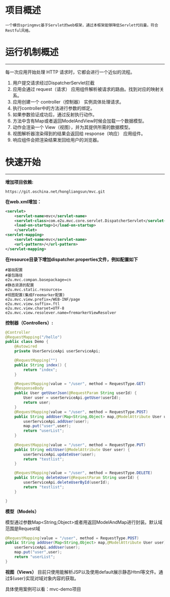 # 项目概述 #
`一个模仿springmvc基于Servlet的web框架，通过本框架能够降低Servlet代码量。符合Restful风格。`
# 运行机制概述 #
---
每一次应用开始处理 HTTP 请求时，它都会进行一个近似的流程。

1. 用户提交请求经过DispatcherServlet拦截
1. 应用会通过 request（请求） 应用组件解析被请求的路由。找到对应的映射关系。
1. 应用创建一个 controller（控制器） 实例具体处理请求。
1. 执行controller中的方法进行参数的绑定。
1. 如果参数验证成功后，通过反射执行动作。
1. 方法中含有Map或者返回ModelAndView时候会加载一个数据模型。
1. 动作会渲染一个 View（视图），并为其提供所需的数据模型。
1. 视图解析器渲染得到的结果会返回给 response（响应） 应用组件。
1. 响应组件会把渲染结果发回给用户的浏览器。

# 快速开始 #
---
**增加项目依赖:**

```
https://git.oschina.net/hongliangsun/mvc.git
```

**在web.xml增加：**
```Xml
<servlet>
	<servlet-name>mvc</servlet-name>
	<servlet-class>com.e2u.mvc.core.servlet.DispatcherServlet</servlet-class>
	<load-on-startup>1</load-on-startup>
	</servlet>
<servlet-mapping>
	<servlet-name>mvc</servlet-name>
	<url-pattern>/</url-pattern>
</servlet-mapping>
```
**在resource目录下增加dispatcher.properties文件，例如配置如下**

```
#基础配置
#基包路径
e2u.mvc.compan.basepackage=cn
#静态资源的配置
e2u.mvc.static.resources=
#视图配置(集成Freemarker配置)
e2u.mvc.view.prefix=/WEB-INF/page
e2u.mvc.view.suffix=.ftl
e2u.mvc.view.charset=UTF-8
e2u.mvc.view.resolever.name=fremarkerViewResolver
```
**控制器（Controllers）:**

```Java
@Controller
@RequestMapping("/hello")
public class Demo {
	@Autowired
	private UserServiceApi userServiceApi;

	@RequestMapping("")
	public String index() {
		return "index";
	}

	@RequestMapping(value = "/user", method = RequestType.GET)
	@ResponseBody
	public User getUserJson(@RequestParam String userId) {
		User user = userServiceApi.getUser(userId);
		return user;
	}
	@RequestMapping(value = "/user", method = RequestType.POST)
	public String addUser(Map<String,Object> map,@ModelAttribute User user) {
		userServiceApi.addUser(user);
		map.put("user",user);
		return "userList";
	}
	
	@RequestMapping(value = "/user", method = RequestType.PUT)
	public String editUser(@ModelAttribute User user) {
		userServiceApi.updateUser(user);
		return "testlist";
	}

	@RequestMapping(value = "/user", method = RequestType.DELETE)
	public String deleteUser(@RequestParam String userId) {
		userServiceApi.deleteUserById(userId);
		return "testlist";
	}

}
```
**模型（Models）**

模型通过参数Map<String,Object>或者用返回ModelAndMap进行封装。默认域范围是Request域

```Java
@RequestMapping(value = "/user", method = RequestType.POST)
public String addUser(Map<String,Object> map,@ModelAttribute User user) {
	userServiceApi.addUser(user);
	map.put("user",user);
	return "userList";
}
```
**视图（Views）**
目前只使用能解析JSP以及使用default展示静态Html等文件。通过${user}实现对域对象内容的获取。

具体使用案例可以看：mvc-demo项目
